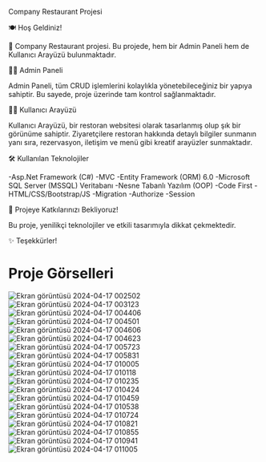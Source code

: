 Company Restaurant Projesi

🍽️ Hoş Geldiniz!

📝 Company Restaurant projesi. Bu projede, hem bir Admin Paneli hem de Kullanıcı Arayüzü bulunmaktadır.

👨‍💼 Admin Paneli

Admin Paneli, tüm CRUD işlemlerini kolaylıkla yönetebileceğiniz bir yapıya sahiptir. Bu sayede, proje üzerinde tam kontrol sağlanmaktadır.

👩‍💻 Kullanıcı Arayüzü

Kullanıcı Arayüzü, bir restoran websitesi olarak tasarlanmış olup şık bir görünüme sahiptir. Ziyaretçilere restoran hakkında detaylı bilgiler sunmanın yanı sıra, rezervasyon, iletişim ve menü gibi kreatif arayüzler sunmaktadır.

🛠️ Kullanılan Teknolojiler

-Asp.Net Framework (C#) -MVC -Entity Framework (ORM) 6.0 -Microsoft SQL Server (MSSQL) Veritabanı -Nesne Tabanlı Yazılım (OOP) -Code First -HTML/CSS/Bootstrap/JS  -Migration -Authorize -Session

📝 Projeye Katkılarınızı Bekliyoruz!

Bu proje, yenilikçi teknolojiler ve etkili tasarımıyla dikkat çekmektedir. 

✨ Teşekkürler!

# Proje Görselleri
![Ekran görüntüsü 2024-04-17 002502](https://github.com/Sselentt/CompanyRestaurant2000/assets/100307077/a8063b3e-8c28-4224-a475-ed5da0042556)
![Ekran görüntüsü 2024-04-17 003123](https://github.com/Sselentt/CompanyRestaurant2000/assets/100307077/593d2f4d-f33a-4999-9440-25668df6cdc1)
![Ekran görüntüsü 2024-04-17 004406](https://github.com/Sselentt/CompanyRestaurant2000/assets/100307077/cc795893-299e-4c3f-be0b-4a402d021f43)
![Ekran görüntüsü 2024-04-17 004501](https://github.com/Sselentt/CompanyRestaurant2000/assets/100307077/cec6274c-8988-4de9-93cd-f6f66f20458d)
![Ekran görüntüsü 2024-04-17 004606](https://github.com/Sselentt/CompanyRestaurant2000/assets/100307077/198fdb21-1272-48b6-acb3-7c1adcebe665)
![Ekran görüntüsü 2024-04-17 004623](https://github.com/Sselentt/CompanyRestaurant2000/assets/100307077/c4e33191-c70c-4706-a539-d7c97d3ec335)
![Ekran görüntüsü 2024-04-17 005723](https://github.com/Sselentt/CompanyRestaurant2000/assets/100307077/c7eabdb9-8b9a-4e26-84ef-72cb3eecc9b5)
![Ekran görüntüsü 2024-04-17 005831](https://github.com/Sselentt/CompanyRestaurant2000/assets/100307077/b0022336-5572-40fb-8079-0cbfe20fe6f6)
![Ekran görüntüsü 2024-04-17 010005](https://github.com/Sselentt/CompanyRestaurant2000/assets/100307077/c571009d-e9ce-4eb8-8cdb-69229e94cdb6)
![Ekran görüntüsü 2024-04-17 010118](https://github.com/Sselentt/CompanyRestaurant2000/assets/100307077/7914a5b6-11e4-4535-aa58-e0fbd3d64451)
![Ekran görüntüsü 2024-04-17 010235](https://github.com/Sselentt/CompanyRestaurant2000/assets/100307077/ee54259e-9e93-4d20-97b1-121eee348f76)
![Ekran görüntüsü 2024-04-17 010424](https://github.com/Sselentt/CompanyRestaurant2000/assets/100307077/f95d570b-7b75-4c4a-bea2-cee3ccae2ba4)
![Ekran görüntüsü 2024-04-17 010459](https://github.com/Sselentt/CompanyRestaurant2000/assets/100307077/4d0415df-98ac-4890-bf84-2bc5e8df534f)
![Ekran görüntüsü 2024-04-17 010538](https://github.com/Sselentt/CompanyRestaurant2000/assets/100307077/28913891-a019-40b8-b612-7e07afbbe903)
![Ekran görüntüsü 2024-04-17 010724](https://github.com/Sselentt/CompanyRestaurant2000/assets/100307077/c8e23b57-9b13-4fee-a240-a08cbb956735)
![Ekran görüntüsü 2024-04-17 010821](https://github.com/Sselentt/CompanyRestaurant2000/assets/100307077/cd27382e-ce9d-41e8-bc18-4f410b4d289f)
![Ekran görüntüsü 2024-04-17 010855](https://github.com/Sselentt/CompanyRestaurant2000/assets/100307077/73bca2c0-4d03-47b7-ab43-73500cf4e8b4)
![Ekran görüntüsü 2024-04-17 010941](https://github.com/Sselentt/CompanyRestaurant2000/assets/100307077/ae946bd6-0c1c-4633-89f1-077ae475d543)
![Ekran görüntüsü 2024-04-17 011005](https://github.com/Sselentt/CompanyRestaurant2000/assets/100307077/06679012-a65c-4ea6-a98b-e04b37bc54da)


